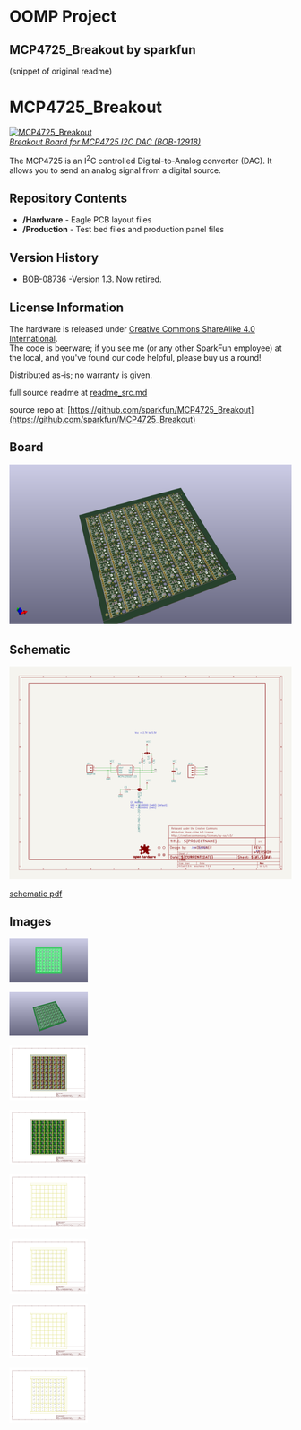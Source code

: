 # OOMP Project  
## MCP4725_Breakout  by sparkfun  
  
(snippet of original readme)  
  
MCP4725_Breakout  
================  
[![MCP4725_Breakout](https://cdn.sparkfun.com//assets/parts/9/8/3/2/12918-01.jpg)    
*Breakout Board for MCP4725 I2C DAC (BOB-12918)*](https://www.sparkfun.com/products/12918)  
  
The MCP4725 is an I<sup>2</sup>C controlled Digital-to-Analog converter (DAC). It allows you to send an analog signal from a digital source.  
  
Repository Contents  
-------------------  
* **/Hardware** - Eagle PCB layout files  
* **/Production** - Test bed files and production panel files  
  
Version History  
---------------  
* [BOB-08736](https://www.sparkfun.com/products/8736) -Version 1.3. Now retired.   
  
License Information  
-------------------  
The hardware is released under [Creative Commons ShareAlike 4.0 International](https://creativecommons.org/licenses/by-sa/4.0/).  
The code is beerware; if you see me (or any other SparkFun employee) at the local, and you've found our code helpful, please buy us a round!  
  
Distributed as-is; no warranty is given.  
  
  full source readme at [readme_src.md](readme_src.md)  
  
source repo at: [https://github.com/sparkfun/MCP4725_Breakout](https://github.com/sparkfun/MCP4725_Breakout)  
## Board  
  
[![working_3d.png](working_3d_600.png)](working_3d.png)  
## Schematic  
  
[![working_schematic.png](working_schematic_600.png)](working_schematic.png)  
  
[schematic pdf](working_schematic.pdf)  
## Images  
  
[![working_3D_bottom.png](working_3D_bottom_140.png)](working_3D_bottom.png)  
  
[![working_3D_top.png](working_3D_top_140.png)](working_3D_top.png)  
  
[![working_assembly_page_01.png](working_assembly_page_01_140.png)](working_assembly_page_01.png)  
  
[![working_assembly_page_02.png](working_assembly_page_02_140.png)](working_assembly_page_02.png)  
  
[![working_assembly_page_03.png](working_assembly_page_03_140.png)](working_assembly_page_03.png)  
  
[![working_assembly_page_04.png](working_assembly_page_04_140.png)](working_assembly_page_04.png)  
  
[![working_assembly_page_05.png](working_assembly_page_05_140.png)](working_assembly_page_05.png)  
  
[![working_assembly_page_06.png](working_assembly_page_06_140.png)](working_assembly_page_06.png)  
